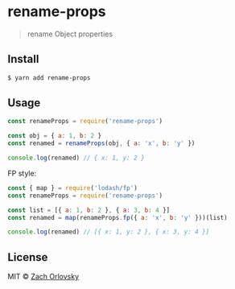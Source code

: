 # rename-props

> rename Object properties

## Install

```bash
$ yarn add rename-props
```

## Usage

```js
const renameProps = require('rename-props')

const obj = { a: 1, b: 2 }
const renamed = renameProps(obj, { a: 'x', b: 'y' })

console.log(renamed) // { x: 1, y: 2 }
```
FP style:

```js
const { map } = require('lodash/fp')
const renameProps = require('rename-props')

const list = [{ a: 1, b: 2 }, { a: 3, b: 4 }]
const renamed = map(renameProps.fp({ a: 'x', b: 'y' }))(list)

console.log(renamed) // [{ x: 1, y: 2 }, { x: 3, y: 4 }]
```

## License

MIT © [Zach Orlovsky](https://orlovsky.rocks)
